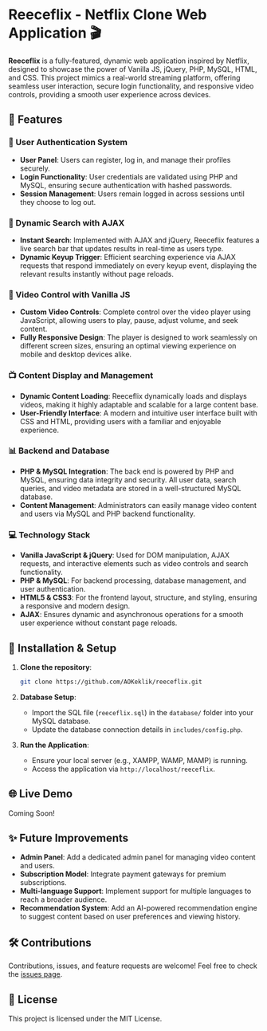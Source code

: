 # Reeceflix - Netflix Clone Web Application 🎬

**Reeceflix** is a fully-featured, dynamic web application inspired by Netflix, designed to showcase the power of Vanilla JS, jQuery, PHP, MySQL, HTML, and CSS. This project mimics a real-world streaming platform, offering seamless user interaction, secure login functionality, and responsive video controls, providing a smooth user experience across devices.

## 🚀 Features

### 🔐 User Authentication System
- **User Panel**: Users can register, log in, and manage their profiles securely.
- **Login Functionality**: User credentials are validated using PHP and MySQL, ensuring secure authentication with hashed passwords.
- **Session Management**: Users remain logged in across sessions until they choose to log out.

### 🔎 Dynamic Search with AJAX
- **Instant Search**: Implemented with AJAX and jQuery, Reeceflix features a live search bar that updates results in real-time as users type.
- **Dynamic Keyup Trigger**: Efficient searching experience via AJAX requests that respond immediately on every keyup event, displaying the relevant results instantly without page reloads.

### 🎥 Video Control with Vanilla JS
- **Custom Video Controls**: Complete control over the video player using JavaScript, allowing users to play, pause, adjust volume, and seek content.
- **Fully Responsive Design**: The player is designed to work seamlessly on different screen sizes, ensuring an optimal viewing experience on mobile and desktop devices alike.

### 📺 Content Display and Management
- **Dynamic Content Loading**: Reeceflix dynamically loads and displays videos, making it highly adaptable and scalable for a large content base.
- **User-Friendly Interface**: A modern and intuitive user interface built with CSS and HTML, providing users with a familiar and enjoyable experience.

### 📊 Backend and Database
- **PHP & MySQL Integration**: The back end is powered by PHP and MySQL, ensuring data integrity and security. All user data, search queries, and video metadata are stored in a well-structured MySQL database.
- **Content Management**: Administrators can easily manage video content and users via MySQL and PHP backend functionality.

### 💻 Technology Stack
- **Vanilla JavaScript & jQuery**: Used for DOM manipulation, AJAX requests, and interactive elements such as video controls and search functionality.
- **PHP & MySQL**: For backend processing, database management, and user authentication.
- **HTML5 & CSS3**: For the frontend layout, structure, and styling, ensuring a responsive and modern design.
- **AJAX**: Ensures dynamic and asynchronous operations for a smooth user experience without constant page reloads.

## 🔧 Installation & Setup

1. **Clone the repository**:
    ```bash
    git clone https://github.com/AOKeklik/reeceflix.git
    ```

2. **Database Setup**:
   - Import the SQL file (`reeceflix.sql`) in the `database/` folder into your MySQL database.
   - Update the database connection details in `includes/config.php`.

3. **Run the Application**:
   - Ensure your local server (e.g., XAMPP, WAMP, MAMP) is running.
   - Access the application via `http://localhost/reeceflix`.

## 🌐 Live Demo
Coming Soon!

## ✨ Future Improvements
- **Admin Panel**: Add a dedicated admin panel for managing video content and users.
- **Subscription Model**: Integrate payment gateways for premium subscriptions.
- **Multi-language Support**: Implement support for multiple languages to reach a broader audience.
- **Recommendation System**: Add an AI-powered recommendation engine to suggest content based on user preferences and viewing history.

## 🛠️ Contributions
Contributions, issues, and feature requests are welcome! Feel free to check the [issues page](https://github.com/AOKeklik/reeceflix/issues).

## 📄 License
This project is licensed under the MIT License.
